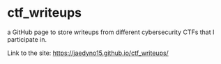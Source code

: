 # ctf_writeups
a GitHub page to store writeups from different cybersecurity CTFs that I participate in.

Link to the site: https://jaedyno15.github.io/ctf_writeups/